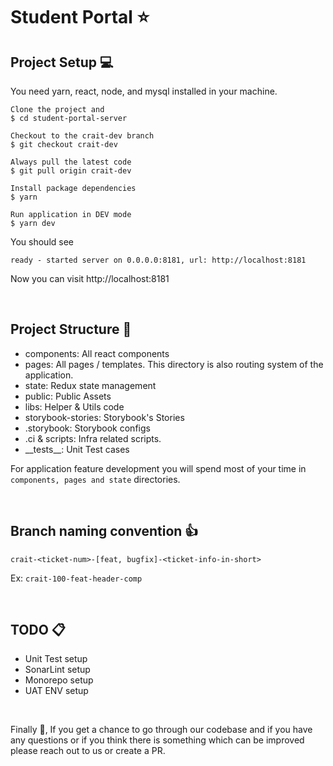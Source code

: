 # Student Portal ⭐

## Project Setup 💻

You need yarn, react, node, and mysql installed in your machine.

```
Clone the project and
$ cd student-portal-server

Checkout to the crait-dev branch
$ git checkout crait-dev

Always pull the latest code
$ git pull origin crait-dev

Install package dependencies
$ yarn

Run application in DEV mode
$ yarn dev
```

You should see

```
ready - started server on 0.0.0.0:8181, url: http://localhost:8181
```

Now you can visit http://localhost:8181

<br />

## Project Structure 📁

- components: All react components
- pages: All pages / templates. This directory is also routing system of the application.
- state: Redux state management
- public: Public Assets
- libs: Helper & Utils code
- storybook-stories: Storybook's Stories
- .storybook: Storybook configs
- .ci & scripts: Infra related scripts.
- \_\_tests\_\_: Unit Test cases

For application feature development you will spend most of your time in `components, pages and state` directories.

<br />

## Branch naming convention 👍

`crait-<ticket-num>-[feat, bugfix]-<ticket-info-in-short>`

Ex: `crait-100-feat-header-comp`

<br />

## TODO 📋

- Unit Test setup
- SonarLint setup
- Monorepo setup
- UAT ENV setup

<br />

Finally 👀, If you get a chance to go through our codebase and if you have any questions or if you think there is something which can be improved please reach out to us or create a PR.
